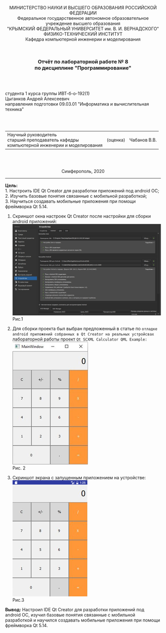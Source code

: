 <p align="center">МИНИСТЕРСТВО НАУКИ  И ВЫСШЕГО ОБРАЗОВАНИЯ РОССИЙСКОЙ ФЕДЕРАЦИИ<br>
Федеральное государственное автономное образовательное учреждение высшего образования<br>
"КРЫМСКИЙ ФЕДЕРАЛЬНЫЙ УНИВЕРСИТЕТ им. В. И. ВЕРНАДСКОГО"<br>
ФИЗИКО-ТЕХНИЧЕСКИЙ ИНСТИТУТ<br>
Кафедра компьютерной инженерии и моделирования</p>
<br>
<h3 align="center">Отчёт по лабораторной работе № 8<br> по дисциплине "Программирование"</h3>
<br><br>
<p>студента 1 курса группы ИВТ-б-о-192(1)<br>
Цыганков Андрей Алексеевич<br>
направления подготовки 09.03.01 "Информатика и вычислительная техника"</p>
<br><br>
<table>
<tr><td>Научный руководитель<br> старший преподаватель кафедры<br> компьютерной инженерии и моделирования</td>
<td>(оценка)</td>
<td>Чабанов В.В.</td>
</tr>
</table>
<br><br>
<p align="center">Симферополь, 2020</p>
<hr>

**Цель:**  <br> 1. Настроить IDE Qt Creator для разработки приложений под android ОС;<br>
2. Изучить базовые понятия связанные с мобильной разработкой;<br>
3. Научиться создавать мобильные приложения при помощи фреймворка Qt 5.14.<br>


1. Скриншот окна настроек Qt Creator после настройки для сборки android приложений:<br/>
![](https://github.com/Kolovrat2405/Laba/blob/master/8/1.jpg)<br/>
Рис.1 

2. Для сборки проекта был выбран предложенный в статье по ```отладке android приложений собранных в Qt Creator на реальных устройсвах``` лабораторной работы проект ```Qt SCXML Calculator QML Example:``` <br/>
![](https://github.com/Kolovrat2405/Laba/blob/master/8/2.jpg)<br/>
Рис. 2

3. Скриншот экрана с запущенным приложением на устройстве:<br/>
![](https://github.com/Kolovrat2405/Laba/blob/master/8/3.png)<br/>
Рис.3

**Вывод:** Настроил IDE Qt Creator для разработки приложений под android ОС,
изучил базовые понятия связанные с мобильной разработкой и 
научился создавать мобильные приложения при помощи фреймворка Qt 5.14.



